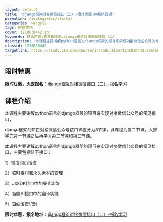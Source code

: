 ```yaml
---
layout: default
title: 'django框架对接微信接口（二）-限时优惠-网易精品课'
permalink: /:categories/:title/
categories: wangyi2
tags: 网易提供
cover: 1210030442.jpg
keywords: 精选网课,网易云课堂,django框架对接微信接口（二）
description: '本课程主要讲解python语言的django框架的项目来实现对接微信公众号的常见接口，django框架的项目对接微信公众'
classid: 1210030442
targetlink: https://study.163.com/course/introduction/1210030442.htm?share=1&shareId=1025206652&utm_campaign=share&utm_medium=iphoneShare&utm_source=&utm_u=1025206652
---
```


## 限时特惠

**限时优惠，火速报名**：[django框架对接微信接口（二）-报名学习](https://study.163.com/course/introduction/1210030442.htm?share=1&shareId=1025206652&utm_campaign=share&utm_medium=iphoneShare&utm_source=&utm_u=1025206652)

## 课程介绍

本课程主要讲解python语言的django框架的项目来实现对接微信公众号的常见接口，

django框架的项目对接微信公众号接口课程分为3节课，此课程为第二节课。大家学完第一节课之后再学习第二节课和第三节课。

本课程主要讲解python语言的django框架的项目来实现对接微信公众号的常见接口，主要包括以下接口：

1）微信网页授权

2）临时素材和永久素材的管理

3）JSSDK接口中的录音功能

4）智能AI接口中的翻译功能

5）百度语音识别

**限时优惠，报名地址**：[django框架对接微信接口（二）-报名学习](https://study.163.com/course/introduction/1210030442.htm?share=1&shareId=1025206652&utm_campaign=share&utm_medium=iphoneShare&utm_source=&utm_u=1025206652)

